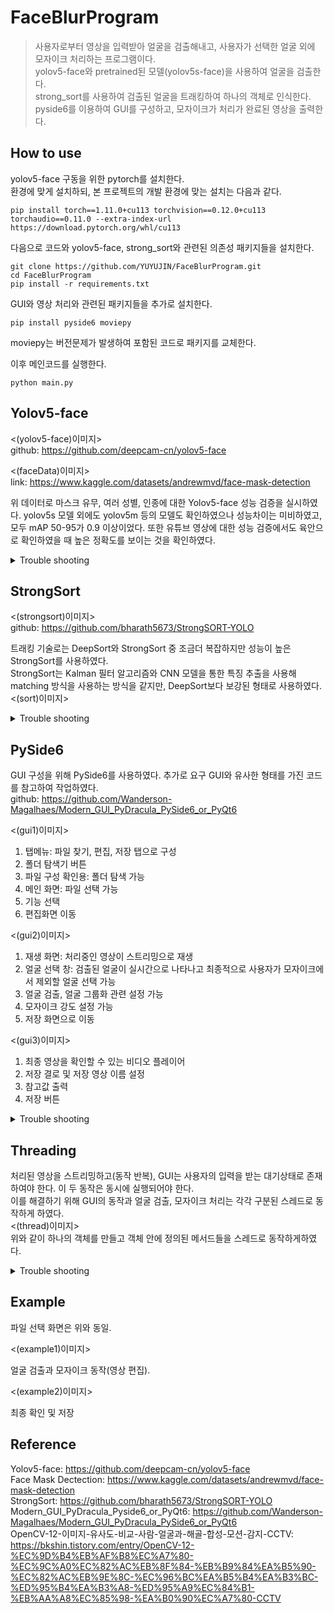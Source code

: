 # FaceBlurProgram
> 사용자로부터 영상을 입력받아 얼굴을 검출해내고, 사용자가 선택한 얼굴 외에 모자이크 처리하는 프로그램이다.  
> yolov5-face와 pretrained된 모델(yolov5s-face)을 사용하여 얼굴을 검출한다.  
> strong_sort를 사용하여 검출된 얼굴을 트래킹하여 하나의 객체로 인식한다.  
> pyside6를 이용하여 GUI를 구성하고, 모자이크가 처리가 완료된 영상을 출력한다.  
  
## How to use
yolov5-face 구동을 위한 pytorch를 설치한다.  
환경에 맞게 설치하되, 본 프로젝트의 개발 환경에 맞는 설치는 다음과 같다.
```
pip install torch==1.11.0+cu113 torchvision==0.12.0+cu113 torchaudio==0.11.0 --extra-index-url https://download.pytorch.org/whl/cu113
```  

다음으로 코드와 yolov5-face, strong_sort와 관련된 의존성 패키지들을 설치한다.
```
git clone https://github.com/YUYUJIN/FaceBlurProgram.git
cd FaceBlurProgram
pip install -r requirements.txt
```  

GUI와 영상 처리와 관련된 패키지들을 추가로 설치한다.
```
pip install pyside6 moviepy
```  
moviepy는 버전문제가 발생하여 포함된 코드로 패키지를 교체한다.

이후 메인코드를 실행한다.
```
python main.py
```

## Yolov5-face
<(yolov5-face)이미지>  
github: https://github.com/deepcam-cn/yolov5-face  

<(faceData)이미지>  
link: https://www.kaggle.com/datasets/andrewmvd/face-mask-detection  

위 데이터로 마스크 유무, 여러 성별, 인종에 대한 Yolov5-face 성능 검증을 실시하였다. yolov5s 모델 외에도 yolov5m 등의 모델도 확인하였으나 성능차이는 미비하였고, 모두 mAP 50-95가 0.9 이상이었다. 또한 유튜브 영상에 대한 성능 검증에서도 육안으로 확인하였을 때 높은 정확도를 보이는 것을 확인하였다.  

<details>
<summary>Trouble shooting</summary>

<details>
<summary>구조 문제</summary>

yolov5-face 모델로 얼굴 검출 후 결과를 strong_sort 모델에 입력으로 사용하기 위해서는 strong_sort에 포함된 yolov5모델을 교체해야하였다.  
<(yolov5_t)이미지>  
위 이미지와 같이 구조에서의 차이가 존재하였고, strong_sort는 기존의 yolov5를 대상으로 만들어진 코드이므로 서로 코드 내 의존성이 맞지 않았다. 따라서 기존 strong_sort에서 대상이 된 yolov5 특정 버전의 코드에서 yolov5-face와 대비되는 부분과 문제가 되는 부분을 찾아 수정하여 이식하였다.
</details>
<details>
<summary>바운딩 박스</summary>

얼굴이 검출된 영역으로 트래킹을 시도하면 트래킹 id가 튀는 현상이 발생하였다. 검출된 얼굴 영역이 너무 작아 특징점을 도출하기 어려워 새로운 객체로 인식한다고 판단하고 아래와 같이 작업하였다.  
<(bbox)이미지>  
위와 같이 strong_sort의 입력으로 사용될 얼굴 검출 영역을 확장하여 사용하여 트래킹 결과를 향상하였다.
</details>
</details>

## StrongSort
<(strongsort)이미지>  
github: https://github.com/bharath5673/StrongSORT-YOLO  

트래킹 기술로는 DeepSort와 StrongSort 중 조금더 복잡하지만 성능이 높은 StrongSort를 사용하였다.  
StrongSort는 Kalman 필터 알고리즘와 CNN 모델을 통한 특징 추출을 사용해 matching 방식을 사용하는 방식을 같지만, DeepSort보다 보강된 형태로 사용하였다.  
<(sort)이미지>  
<details>
<summary>Trouble shooting</summary>

<details>
<summary>보강 알고리즘</summary>

Yolov5-face에서 검출된 얼굴 영역을 확장해 사용하여도 트래킹을 놓치는 경우가 많았다. 이를 보완하기 위해 추가적인 작업을 진행하였다.  
검출된 영역의 주파수 영역 해석을 이용하였다. StrongSort로 기존에 탐지된 객체로 인식이 된다면 추가 알고리즘을 거치게된다.  
영역에 대해 공간 주파수 히스토그램을 opencv을 이용해 계산한다. 이후 같은 그룹으로 저장된 영상과 유사도 비교를 진행한다. 유사도는 상관관계, 비타차야 거리, 카이제곱, 교차 검증을 진행하고 네 개의 유사도로 점수를 계산하여 유효 점수를 넘지 못하면 그룹에서 탈락하게 된다.  
참고 자료: https://bkshin.tistory.com/entry/OpenCV-12-%EC%9D%B4%EB%AF%B8%EC%A7%80-%EC%9C%A0%EC%82%AC%EB%8F%84-%EB%B9%84%EA%B5%90-%EC%82%AC%EB%9E%8C-%EC%96%BC%EA%B5%B4%EA%B3%BC-%ED%95%B4%EA%B3%A8-%ED%95%A9%EC%84%B1-%EB%AA%A8%EC%85%98-%EA%B0%90%EC%A7%80-CCTV  
</details>
</details>

## PySide6
GUI 구성을 위해 PySide6를 사용하였다. 추가로 요구 GUI와 유사한 형태를 가진 코드를 참고하여 작업하였다.  
github: https://github.com/Wanderson-Magalhaes/Modern_GUI_PyDracula_PySide6_or_PyQt6  

<(gui1)이미지>  
1. 탭메뉴: 파일 찾기, 편집, 저장 탭으로 구성  
2. 폴더 탐색기 버튼  
3. 파일 구성 확인용: 폴더 탐색 가능  
4. 메인 화면: 파일 선택 가능  
5. 기능 선택  
6. 편집화면 이동  
  
<(gui2)이미지>  
1. 재생 화면: 처리중인 영상이 스트리밍으로 재생  
2. 얼굴 선택 창: 검출된 얼굴이 실시간으로 나타나고 최종적으로 사용자가 모자이크에서 제외할 얼굴 선택 가능  
3. 얼굴 검출, 얼굴 그룹화 관련 설정 가능  
4. 모자이크 강도 설정 가능  
5. 저장 화면으로 이동  

<(gui3)이미지>  
1. 최종 영상을 확인할 수 있는 비디오 플레이어  
2. 저장 결로 및 저장 영상 이름 설정  
3. 참고값 출력  
4. 저장 버튼  

<details>
<summary>Trouble shooting</summary>

<details>
<summary>음성 누락/영상 데이터 속도 열화</summary>

opencv로 영상을 처리하다보니 기존 영상의 음성이 누락되는 현상 발생, 추가로 최종 저장된 영상 데이터에서 데이터 속도가 열화되는 현상이 확인되었다.  
이를 해결하기 위해 영상 파일을 opencv외에 moviepy로 데이터를 처리하였다. 음성 데이터는 영상 처리와 다른 흐름으로 최종까지 전달하여 합성하고, 열화는 마지막에 프레임으로 구성된 영상 데이터를 동영상으로 만들 때 비트레이트, 초당 프레임수 등을 조작하여 생성하였다. 
</details>
</details>

## Threading
처리된 영상을 스트리밍하고(동작 반복), GUI는 사용자의 입력을 받는 대기상태로 존재하여야 한다. 이 두 동작은 동시에 실행되어야 한다.  
이를 해결하기 위해 GUI의 동작과 얼굴 검출, 모자이크 처리는 각각 구분된 스레드로 동작하게 하였다.  
<(thread)이미지>  
위와 같이 하나의 객체를 만들고 객체 안에 정의된 메서드들을 스레드로 동작하게하였다.  
<details>
<summary>Trouble shooting</summary>

<details>
<summary>스레드 간 동기화</summary>

메인처리는 GUI 동작을 위해 하위 영상 처리 관련 스레드들의 동작 상태를 참조할 필요가 있다. 이를 위해 영상 처리 동작은 분기별로 메인 스레드의 flag를 확인하면서 동작하게 하고 동작이 끝나면 메인 스레드에게 signal를 보내는 형태로 구현하였다.  
<(thread_t)이미지>  
</details>
</details>

## Example
파일 선택 화면은 위와 동일.  

<(example1)이미지>  

얼굴 검출과 모자이크 동작(영상 편집).  

<(example2)이미지>  

최종 확인 및 저장  

## Reference
Yolov5-face: https://github.com/deepcam-cn/yolov5-face  
Face Mask Dectection: https://www.kaggle.com/datasets/andrewmvd/face-mask-detection  
StrongSort: https://github.com/bharath5673/StrongSORT-YOLO  
Modern_GUI_PyDracula_Pyside6_or_PyQt6: https://github.com/Wanderson-Magalhaes/Modern_GUI_PyDracula_PySide6_or_PyQt6  
OpenCV-12-이미지-유사도-비교-사람-얼굴과-해골-합성-모션-감지-CCTV: https://bkshin.tistory.com/entry/OpenCV-12-%EC%9D%B4%EB%AF%B8%EC%A7%80-%EC%9C%A0%EC%82%AC%EB%8F%84-%EB%B9%84%EA%B5%90-%EC%82%AC%EB%9E%8C-%EC%96%BC%EA%B5%B4%EA%B3%BC-%ED%95%B4%EA%B3%A8-%ED%95%A9%EC%84%B1-%EB%AA%A8%EC%85%98-%EA%B0%90%EC%A7%80-CCTV  